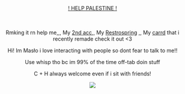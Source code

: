 
<div align="center">

ㅤㅤㅤㅤ<p>  [! HELP PALESTINE !](https://arab.org/click-to-help/palestine/) <p/>
</div>


<div align="center">

ㅤㅤㅤㅤ<p> Rmking it rn help me,,, My [2nd acc](https://github.com/MasloWybuchowe),, My [Restrospring](https://retrospring.net/@rudeszczury) ,, My [ carrd](https://rudeszczury.carrd.co) that i recently remade check it out <3 <p/>
<p> Hi! Im Masło i love interacting with people so dont fear to talk to me!!</p>
<p>Use whisp tho bc im 99% of the time off-tab doin stuff</p>
<p>C + H always welcome even if i sit with friends!</p>

<img src="https://media.discordapp.net/attachments/872217789589504031/1255597915892748478/image.png?ex=667db62f&is=667c64af&hm=22bb9aa379695fa19d4eaf3fa8233ef752d227eaafbb0a1cca9f97fd4a4cec9f&=&format=webp&quality=lossless&width=761&height=546">

</div>

